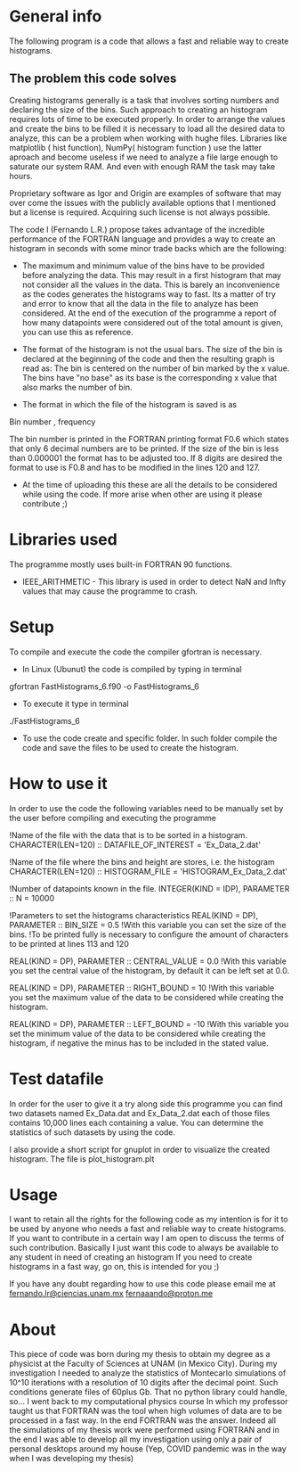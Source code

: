 # General info
The following program is a code that allows a fast and reliable way to create histograms.

## The problem this code solves
Creating histograms generally is a task that involves sorting numbers and declaring the size of the bins. Such approach to creating an histogram requires lots of time to be executed properly. 
In order to arrange the values and create the bins to be filled it is necessary to load all the desired data to analyze, this can be a problem when working with hughe files.
Libraries like matplotlib ( hist function), NumPy( histogram function ) use the latter aproach and become useless if we need to analyze a file large enough to saturate our system RAM. And even with enough RAM the task may take hours.

Proprietary software as Igor and Origin are examples of software that may over come the issues with the publicly available options that I mentioned but a license is required. Acquiring such license is not always possible.

The code I (Fernando L.R.) propose takes advantage of the incredible performance of the FORTRAN language and provides a way to create an histogram in seconds with some minor trade backs which are the following:

* The maximum and minimum value of the bins have to be provided before analyzing the data. This may result in a first histogram that may not consider all the values in the data. This is barely an inconvenience as the codes generates the histograms way to fast. Its a matter of try and error to know that all the data in the file to analyze has been considered. At the end of the execution of the programme a report of how many datapoints were considered out of the total amount is given, you can use this as reference.

* The format of the histogram is not the usual bars. The size of the bin is declared at the beginning of the code and then the resulting graph is read as:
The bin is centered on the number of bin marked by the x value.
The bins have "no base" as its base is the corresponding x value that also marks the number of bin.

* The format in which the file of the histogram is saved is as

Bin number , frequency

The bin number is printed in the FORTRAN printing format F0.6 
which states that only 6 decimal numbers are to be printed. If the size of the bin is less than 0.000001 the format has to be adjusted too. If 8 digits are desired the format to use is F0.8 and has to be modified in the lines 120 and 127.

* At the time of uploading this these are all the details to be considered while using the code. If more arise when other are using it please contribute ;)

# Libraries used
The programme mostly uses built-in FORTRAN 90 functions. 

* IEEE_ARITHMETIC - This library is used in order to detect NaN and Infty values that may cause the programme to crash.

# Setup
To compile and execute the code the compiler gfortran is necessary. 

* In Linux (Ubunut) the code is compiled by typing in terminal

gfortran FastHistograms_6.f90 -o FastHistograms_6

* To execute it type in terminal

./FastHistograms_6

* To use the code create and specific folder. In such folder compile the code and save the files to be used to create the histogram.

# How to use it
In order to use the code the following variables need to be manually set by the user before compiling and executing the programme


!Name of the file with the data that is to be sorted in a histogram.
CHARACTER(LEN=120) :: DATAFILE_OF_INTEREST = 'Ex_Data_2.dat'

!Name of the file where the bins and height are stores, i.e. the histogram
CHARACTER(LEN=120) :: HISTOGRAM_FILE = 'HISTOGRAM_Ex_Data_2.dat'

!Number of datapoints known in the file.
INTEGER(KIND = IDP), PARAMETER :: N = 10000

!Parameters to set the histograms characteristics 
REAL(KIND = DP), PARAMETER :: BIN_SIZE = 0.5
!With this variable you can set the size of the bins. !To be printed fully is necessary to configure the amount of characters to be printed at lines 113 and 120

REAL(KIND = DP), PARAMETER :: CENTRAL_VALUE = 0.0
!With this variable you set the central value of the histogram, by default it can be left set at 0.0.

REAL(KIND = DP), PARAMETER :: RIGHT_BOUND = 10
!With this variable you set the maximum value of the data to be considered while creating the histogram.

REAL(KIND = DP), PARAMETER :: LEFT_BOUND = -10
!With this variable you set the minimum value of the data to be considered while creating the histogram, if negative the minus has to be included in the stated value.

# Test datafile
In order for the user to give it a try along side this programme you can find two datasets named Ex_Data.dat and Ex_Data_2.dat each of those files contains 10,000 lines each containing a value. You can determine the statistics of such datasets by using the code. 

I also provide a short script for gnuplot in order to visualize the created histogram. The file is plot_histogram.plt

# Usage
I want to retain all the rights for the following code as my intention is for it to be used by anyone who needs a fast and reliable way to create histograms. If you want to contribute in a certain way I am open to discuss the terms of such contribution. Basically I just want this code to always be available to any student in need of creating an histogram
If you need to create histograms in a fast way, go on, this is intended for you ;)

If you have any doubt regarding how to use this code please email me at
fernando.lr@ciencias.unam.mx
fernaaando@proton.me

# About
This piece of code was born during my thesis to obtain my degree as a physicist at the Faculty of Sciences at UNAM (in Mexico City). During my investigation I needed to analyze the statistics of Montecarlo simulations of 10^10 iterations with a resolution of 10 digits after the decimal point. Such conditions generate files of 60plus Gb. That no python library could handle, so… I went back to my computational physics course In which my professor taught us that FORTRAN was the tool when high volumes of data are to be processed in a fast way. In the end FORTRAN was the answer. Indeed all the simulations of my thesis work were performed using FORTRAN and in the end I was able to develop all my investigation using only a pair of personal desktops around my house (Yep, COVID pandemic was in the way when I was developing my thesis)